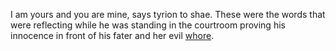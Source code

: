 I am yours and you are mine, says tyrion to shae. These were the words that were reflecting while he was standing in the courtroom proving his innocence in front of his fater and her evil [whore](characters/shae.md).